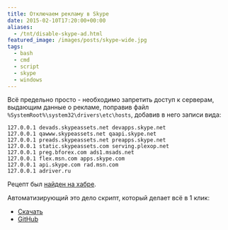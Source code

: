 ```yaml
---
title: Отключаем рекламу в Skype
date: 2015-02-10T17:20:00+00:00
aliases:
  - /tnt/disable-skype-ad.html
featured_image: /images/posts/skype-wide.jpg
tags:
  - bash
  - cmd
  - script
  - skype
  - windows
---
```


Всё предельно просто - необходимо запретить доступ к серверам, выдающим данные о рекламе, поправив файл `%SystemRoot%\system32\drivers\etc\hosts`, добавив в него записи вида:

<!--more-->

```
127.0.0.1 devads.skypeassets.net devapps.skype.net
127.0.0.1 qawww.skypeassets.net qaapi.skype.net
127.0.0.1 preads.skypeassets.net preapps.skype.net
127.0.0.1 static.skypeassets.com serving.plexop.net
127.0.0.1 preg.bforex.com ads1.msads.net
127.0.0.1 flex.msn.com apps.skype.com
127.0.0.1 api.skype.com rad.msn.com
127.0.0.1 adriver.ru
```

Рецепт был [найден на хабре][1].

Автоматизирующий это дело скрипт, который делает всё в 1 клик:

- [Скачать](https://raw.githubusercontent.com/tarampampam/scripts/master/win/Disable-Skype-ADBanners.cmd)
- [GitHub](https://github.com/tarampampam/scripts/blob/master/win/Disable-Skype-ADBanners.cmd)

[1]: https://habr.com/post/246709/#comment_8199867
